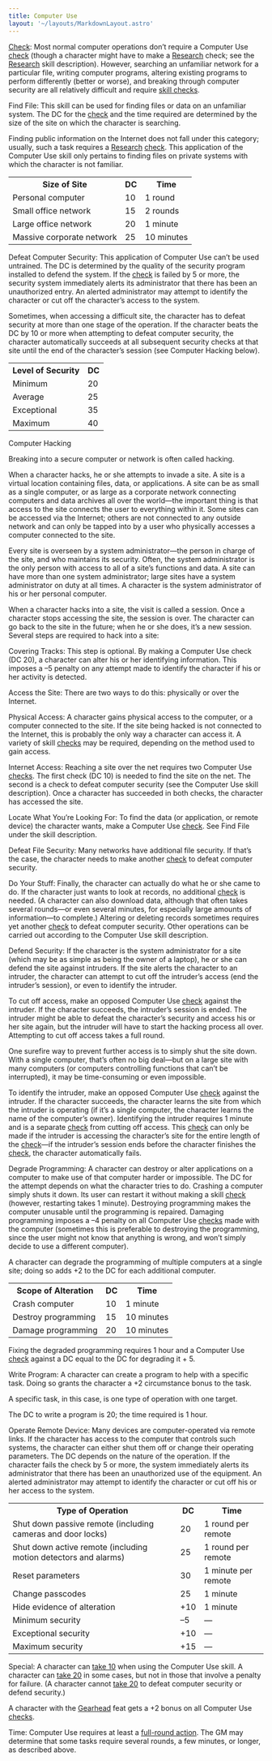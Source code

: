 ```yaml
---
title: Computer Use
layout: '~/layouts/MarkdownLayout.astro'
---
```

[Check](/modern.d20.srd/skills/skill.basics): Most normal computer
operations don’t require a Computer Use
[check](/modern.d20.srd/skills/skill.basics) (though a character
might have to make a [Research](/modern.d20.srd/skills/research) check; see
the [Research](/modern.d20.srd/skills/research) skill description). However,
searching an unfamiliar network for a particular file, writing computer
programs, altering existing programs to perform differently (better or worse),
and breaking through computer security are all relatively difficult and
require [skill checks](/modern.d20.srd/skills/skill.basics).

Find File: This skill can be used for finding files or data on an unfamiliar
system. The DC for the [check](/modern.d20.srd/skills/skill.basics)
and the time required are determined by the size of the site on which the
character is searching.

Finding public information on the Internet does not fall under this category;
usually, such a task requires a [Research](/modern.d20.srd/skills/research)
[check](/modern.d20.srd/skills/skill.basics). This application of
the Computer Use skill only pertains to finding files on private systems with
which the character is not familiar.


<table> <tr><th>Size of Site</th> <th>DC</th> <th>Time</th></tr> <tr><td> Personal computer</td><td> 10</td><td> 1 round </td></tr> <tr class="shaded"><td> Small office network</td><td> 15</td><td> 2 rounds </td></tr> <tr><td> Large office network</td><td> 20</td><td> 1 minute </td></tr> <tr class="shaded"><td> Massive corporate network</td><td> 25</td><td> 10 minutes </td></tr> </table>



Defeat Computer Security: This application of Computer Use can’t be used
untrained. The DC is determined by the quality of the security program
installed to defend the system. If the
[check](/modern.d20.srd/skills/skill.basics) is failed by 5 or more,
the security system immediately alerts its administrator that there has been
an unauthorized entry. An alerted administrator may attempt to identify the
character or cut off the character’s access to the system.

Sometimes, when accessing a difficult site, the character has to defeat
security at more than one stage of the operation. If the character beats the
DC by 10 or more when attempting to defeat computer security, the character
automatically succeeds at all subsequent security checks at that site until
the end of the character’s session (see Computer Hacking below).


<table> <tr><th>Level of Security</th> <th>DC</th></tr> <tr><td> Minimum</td><td> 20 </td></tr> <tr class="shaded"><td> Average</td><td> 25 </td></tr> <tr><td> Exceptional</td><td> 35 </td></tr> <tr class="shaded"><td> Maximum</td><td> 40 </td></tr> </table>



Computer Hacking

Breaking into a secure computer or network is often called hacking.

When a character hacks, he or she attempts to invade a site. A site is a
virtual location containing files, data, or applications. A site can be as
small as a single computer, or as large as a corporate network connecting
computers and data archives all over the world—the important thing is that
access to the site connects the user to everything within it. Some sites can
be accessed via the Internet; others are not connected to any outside network
and can only be tapped into by a user who physically accesses a computer
connected to the site.

Every site is overseen by a system administrator—the person in charge of the
site, and who maintains its security. Often, the system administrator is the
only person with access to all of a site’s functions and data. A site can have
more than one system administrator; large sites have a system administrator on
duty at all times. A character is the system administrator of his or her
personal computer.

When a character hacks into a site, the visit is called a session. Once a
character stops accessing the site, the session is over. The character can go
back to the site in the future; when he or she does, it’s a new session.
Several steps are required to hack into a site:

Covering Tracks: This step is optional. By making a Computer Use check (DC
20), a character can alter his or her identifying information. This imposes a
–5 penalty on any attempt made to identify the character if his or her
activity is detected.

Access the Site: There are two ways to do this: physically or over the
Internet.

Physical Access: A character gains physical access to the computer, or a
computer connected to the site. If the site being hacked is not connected to
the Internet, this is probably the only way a character can access it. A
variety of skill [checks](/modern.d20.srd/skills/skill.basics) may
be required, depending on the method used to gain access.

Internet Access: Reaching a site over the net requires two Computer Use
[checks](/modern.d20.srd/skills/skill.basics). The first check (DC
10) is needed to find the site on the net. The second is a check to defeat
computer security (see the Computer Use skill description). Once a character
has succeeded in both checks, the character has accessed the site.

Locate What You’re Looking For: To find the data (or application, or remote
device) the character wants, make a Computer Use
[check](/modern.d20.srd/skills/skill.basics). See Find File under
the skill description.

Defeat File Security: Many networks have additional file security. If that’s
the case, the character needs to make another
[check](/modern.d20.srd/skills/skill.basics) to defeat computer
security.

Do Your Stuff: Finally, the character can actually do what he or she came to
do. If the character just wants to look at records, no additional
[check](/modern.d20.srd/skills/skill.basics) is needed. (A character
can also download data, although that often takes several rounds—or even
several minutes, for especially large amounts of information—to complete.)
Altering or deleting records sometimes requires yet another
[check](/modern.d20.srd/skills/skill.basics) to defeat computer
security. Other operations can be carried out according to the Computer Use
skill description.

Defend Security: If the character is the system administrator for a site
(which may be as simple as being the owner of a laptop), he or she can defend
the site against intruders. If the site alerts the character to an intruder,
the character can attempt to cut off the intruder’s access (end the intruder’s
session), or even to identify the intruder.

To cut off access, make an opposed Computer Use
[check](/modern.d20.srd/skills/skill.basics) against the intruder.
If the character succeeds, the intruder’s session is ended. The intruder might
be able to defeat the character’s security and access his or her site again,
but the intruder will have to start the hacking process all over. Attempting
to cut off access takes a full round.

One surefire way to prevent further access is to simply shut the site down.
With a single computer, that’s often no big deal—but on a large site with many
computers (or computers controlling functions that can’t be interrupted), it
may be time-consuming or even impossible.

To identify the intruder, make an opposed Computer Use
[check](/modern.d20.srd/skills/skill.basics) against the intruder.
If the character succeeds, the character learns the site from which the
intruder is operating (if it’s a single computer, the character learns the
name of the computer’s owner). Identifying the intruder requires 1 minute and
is a separate [check](/modern.d20.srd/skills/skill.basics) from
cutting off access. This
[check](/modern.d20.srd/skills/skill.basics) can only be made if the
intruder is accessing the character’s site for the entire length of the
[check](/modern.d20.srd/skills/skill.basics)—if the intruder’s
session ends before the character finishes the
[check](/modern.d20.srd/skills/skill.basics), the character
automatically fails.

Degrade Programming: A character can destroy or alter applications on a
computer to make use of that computer harder or impossible. The DC for the
attempt depends on what the character tries to do. Crashing a computer simply
shuts it down. Its user can restart it without making a skill
[check](/modern.d20.srd/skills/skill.basics) (however, restarting
takes 1 minute). Destroying programming makes the computer unusable until the
programming is repaired. Damaging programming imposes a –4 penalty on all
Computer Use [checks](/modern.d20.srd/skills/skill.basics) made with
the computer (sometimes this is preferable to destroying the programming,
since the user might not know that anything is wrong, and won’t simply decide
to use a different computer).

A character can degrade the programming of multiple computers at a single
site; doing so adds +2 to the DC for each additional computer.


<table> <tr><th>Scope of Alteration</th> <th>DC</th> <th>Time</th></tr> <tr><td> Crash computer</td><td> 10</td><td> 1 minute </td></tr> <tr class="shaded"><td> Destroy programming</td><td> 15</td><td> 10 minutes </td></tr> <tr><td> Damage programming</td><td> 20</td><td> 10 minutes </td></tr> </table>



Fixing the degraded programming requires 1 hour and a Computer Use
[check](/modern.d20.srd/skills/skill.basics) against a DC equal to
the DC for degrading it + 5.

Write Program: A character can create a program to help with a specific task.
Doing so grants the character a +2 circumstance bonus to the task.

A specific task, in this case, is one type of operation with one target.

The DC to write a program is 20; the time required is 1 hour.

Operate Remote Device: Many devices are computer-operated via remote links. If
the character has access to the computer that controls such systems, the
character can either shut them off or change their operating parameters. The
DC depends on the nature of the operation. If the character fails the check by
5 or more, the system immediately alerts its administrator that there has been
an unauthorized use of the equipment. An alerted administrator may attempt to
identify the character or cut off his or her access to the system.


<table> <tr><th>Type of Operation</th> <th> DC</th> <th> Time</th> </tr> <tr><td> Shut down passive remote (including cameras and door locks)</td><td> 20</td><td> 1 round per remote </td></tr> <tr class="shaded"><td> Shut down active remote (including motion detectors and alarms)</td><td> 25</td><td> 1 round per remote </td></tr> <tr><td> Reset parameters</td><td> 30</td><td> 1 minute per remote </td></tr> <tr class="shaded"><td> Change passcodes</td><td> 25</td><td> 1 minute </td></tr> <tr><td> Hide evidence of alteration</td><td> +10</td><td> 1 minute </td></tr> <tr class="shaded"><td> Minimum security</td><td> –5</td><td> — </td></tr> <tr><td> Exceptional security</td><td> +10</td><td> — </td></tr> <tr class="shaded"><td> Maximum security</td><td> +15</td><td> — </td></tr> </table>



Special: A character can [take 10](/modern.d20.srd/skills/skill.basics) when using the Computer
Use skill. A character can [take 20](/modern.d20.srd/skills/skill.basics) in some cases, but not in
those that involve a penalty for failure. (A character cannot [take 20](/modern.d20.srd/skills/skill.basics) to defeat computer
security or defend security.)

A character with the [Gearhead](/modern.d20.srd/feats/gearhead) feat gets a +2
bonus on all Computer Use
[checks](/modern.d20.srd/skills/skill.basics).

Time: Computer Use requires at least a [full-round action](/modern.d20.srd/combat/full.round.actions). The GM may determine that
some tasks require several rounds, a few minutes, or longer, as described
above.

